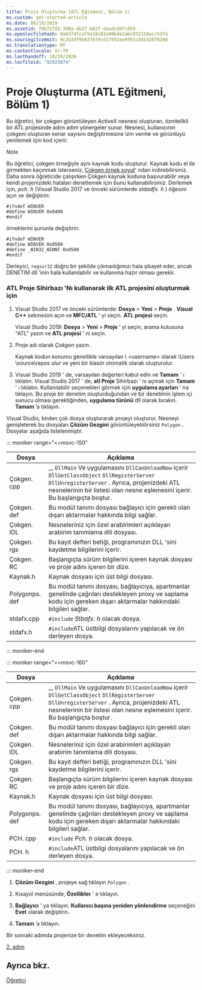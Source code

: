```yaml
---
title: Proje Oluşturma (ATL Eğitmeni, Bölüm 1)
ms.custom: get-started-article
ms.date: 08/19/2019
ms.assetid: f6b727d1-390a-4b27-b82f-daadcd9fc059
ms.openlocfilehash: 8a0374fcaf9a18c82e90bde2abc032158ecc537a
ms.sourcegitcommit: 9c2b3df9b837879cd17932ae9f61cdd142078260
ms.translationtype: MT
ms.contentlocale: tr-TR
ms.lasthandoff: 10/29/2020
ms.locfileid: "92923874"
---
```

# <a name="creating-the-project-atl-tutorial-part-1"></a>Proje Oluşturma (ATL Eğitmeni, Bölüm 1)

Bu öğretici, bir çokgen görüntüleyen ActiveX nesnesi oluşturan, öznitelikli bir ATL projesinde adım adım yönergeler sunar. Nesnesi, kullanıcının çokgeni oluşturan kenar sayısını değiştirmesine izin verme ve görüntüyü yenilemek için kod içerir.

> [!NOTE]
> Bu öğretici, çokgen örneğiyle aynı kaynak kodu oluşturur. Kaynak kodu el ile girmekten kaçınmak isterseniz, [Çokgen örnek soyut](https://github.com/Microsoft/VCSamples/tree/master/VC2008Samples/ATL/Controls/Polygon)' ndan indirebilirsiniz. Daha sonra öğreticide çalışırken Çokgen kaynak koduna başvurabilir veya kendi projenizdeki hataları denetlemek için bunu kullanabilirsiniz.
> Derlemek için, *pch. h* (Visual Studio 2017 ve önceki sürümlerde *stdadfx. h* ) öğesini açın ve değiştirin:
>
> ```
> #ifndef WINVER
> #define WINVER 0x0400
> #endif
> ```
>
> örneklerini şununla değiştirin:
>
> ```
> #ifndef WINVER
> #define WINVER 0x0500
> #define _WIN32_WINNT 0x0500
> #endif
> ```
>
> Derleyici, `regsvr32` doğru bir şekilde çıkmadığımızı hala şikayet eder, ancak DENETIM dll 'inin hala kullanılabilir ve kullanıma hazır olması gerekir.

### <a name="to-create-the-initial-atl-project-using-the-atl-project-wizard"></a>ATL Proje Sihirbazı 'Nı kullanarak ilk ATL projesini oluşturmak için

1. Visual Studio 2017 ve önceki sürümlerde: **Dosya**  >  **Yeni**  >  **Proje** . **Visual C++** sekmesini açın ve **MFC/ATL** ' yi seçin. **ATL projesi** seçin.

   Visual Studio 2019: **Dosya**  >  **Yeni**  >  **Proje** ' yi seçin, arama kutusuna "ATL" yazın ve **ATL projesi** ' ni seçin.

1. Proje adı olarak *Çokgen* yazın.

    Kaynak kodun konumu genellikle varsayılan \\ \<username> olarak \Users \source\repos olur ve yeni bir klasör otomatik olarak oluşturulur.

1. Visual Studio 2019 ' de, varsayılan değerleri kabul edin ve **Tamam** ' ı tıklatın.
   Visual Studio 2017 ' de, **atl Proje** Sihirbazı ' nı açmak için **Tamam** ' ı tıklatın. Kullanılabilir seçenekleri görmek için **uygulama ayarları** ' na tıklayın. Bu proje bir denetim oluşturduğundan ve bir denetimin işlem içi sunucu olması gerektiğinden, **uygulama türünü** dll olarak bırakın. **Tamam** ’a tıklayın.

Visual Studio, birden çok dosya oluşturarak projeyi oluşturur. Nesneyi genişleterek bu dosyaları **Çözüm Gezgini** görüntüleyebilirsiniz `Polygon` . Dosyalar aşağıda listelenmiştir.

::: moniker range="<=msvc-150"

|Dosya|Açıklama|
|----------|-----------------|
|Çokgen. cpp|,,, `DllMain` Ve uygulamasını `DllCanUnloadNow` içerir `DllGetClassObject` `DllRegisterServer` `DllUnregisterServer` . Ayrıca, projenizdeki ATL nesnelerinin bir listesi olan nesne eşlemesini içerir. Bu başlangıçta boştur.|
|Çokgen. def|Bu modül tanımı dosyası bağlayıcı için gerekli olan dışarı aktarmalar hakkında bilgi sağlar.|
|Çokgen. IDL|Nesneleriniz için özel arabirimleri açıklayan arabirim tanımlama dili dosyası.|
|Çokgen. rgs|Bu kayıt defteri betiği, programınızın DLL 'sini kaydetme bilgilerini içerir.|
|Çokgen. RC|Başlangıçta sürüm bilgilerini içeren kaynak dosyası ve proje adını içeren bir dize.|
|Kaynak.h|Kaynak dosyası için üst bilgi dosyası.|
|Polygonps. def|Bu modül tanımı dosyası, bağlayıcıya, apartmanlar genelinde çağrıları destekleyen proxy ve saplama kodu için gereken dışarı aktarmalar hakkındaki bilgileri sağlar.|
|stdafx.cpp|`#include` *Stbafx. h* olacak dosya.|
|stdafx.h|`#include`ATL üstbilgi dosyalarını yapılacak ve ön derleyen dosya.|

::: moniker-end

::: moniker range=">=msvc-160"

|Dosya|Açıklama|
|----------|-----------------|
|Çokgen. cpp|,,, `DllMain` Ve uygulamasını `DllCanUnloadNow` içerir `DllGetClassObject` `DllRegisterServer` `DllUnregisterServer` . Ayrıca, projenizdeki ATL nesnelerinin bir listesi olan nesne eşlemesini içerir. Bu başlangıçta boştur.|
|Çokgen. def|Bu modül tanımı dosyası bağlayıcı için gerekli olan dışarı aktarmalar hakkında bilgi sağlar.|
|Çokgen. IDL|Nesneleriniz için özel arabirimleri açıklayan arabirim tanımlama dili dosyası.|
|Çokgen. rgs|Bu kayıt defteri betiği, programınızın DLL 'sini kaydetme bilgilerini içerir.|
|Çokgen. RC|Başlangıçta sürüm bilgilerini içeren kaynak dosyası ve proje adını içeren bir dize.|
|Kaynak.h|Kaynak dosyası için üst bilgi dosyası.|
|Polygonps. def|Bu modül tanımı dosyası, bağlayıcıya, apartmanlar genelinde çağrıları destekleyen proxy ve saplama kodu için gereken dışarı aktarmalar hakkındaki bilgileri sağlar.|
|PCH. cpp|`#include` *Pch. h* olacak dosya.|
|PCH. h|`#include`ATL üstbilgi dosyalarını yapılacak ve ön derleyen dosya.|

::: moniker-end

1. **Çözüm Gezgini** , projeye sağ tıklayın `Polygon` .

1. Kısayol menüsünde, **Özellikler** ' e tıklayın.

1. **Bağlayıcı** ' ya tıklayın. **Kullanıcı başına yeniden yönlendirme** seçeneğini **Evet** olarak değiştirin.

1. **Tamam** ’a tıklayın.

Bir sonraki adımda projenize bir denetim ekleyeceksiniz.

[2. adım](../atl/adding-a-control-atl-tutorial-part-2.md)

## <a name="see-also"></a>Ayrıca bkz.

[Öğretici](../atl/active-template-library-atl-tutorial.md)
